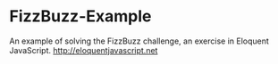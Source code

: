 # FizzBuzz-Example
An example of solving the FizzBuzz challenge, an exercise in Eloquent JavaScript. http://eloquentjavascript.net

